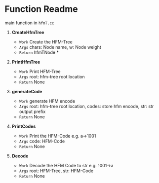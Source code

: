 # **Function Readme**

main function in `hfmT.cc`

1. **CreateHfmTree**
    - `Work` Create the HFM-Tree
    - `Args` chars: Node name, w: Node weight
    - `Return` hfmTNode *

2. **PrintHfmTree**
    - `Work` Print HFM-Tree
    - `Args` root: hfm-tree root location
    - `Return` None

3. **generateCode**
    - `Work` generate HFM encode
    - `Args` root: hfm-tree root location, codes: store hfm encode, str: str output prefix
    - `Return` None

4. **PrintCodes**
    - `Work` Print the HFM-Code e.g. a->1001
    - `Args` code: HFM-Code
    - `Return` None

5. **Decode**
    - `Work` Decode the HFM Code to str e.g. 1001->a
    - `Args` root: HFM-Tree, str: HFM-Code
    - `Return` None